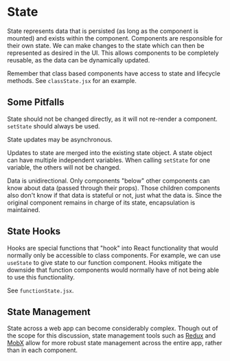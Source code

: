 # State
State represents data that is persisted (as long as the component is mounted) and exists within the component. 
Components are responsible for their own state. We can make changes to the state which can then be represented
as desired in the UI. This allows components to be completely reusable, as the data can be dynamically updated.

Remember that class based components have access to state and lifecycle methods. See `classState.jsx` for an example.

## Some Pitfalls
State should not be changed directly, as it will not re-render a component. `setState` should always be used.

State updates may be asynchronous.

Updates to state are merged into the existing state object. A state object can have multiple independent 
variables. When calling `setState` for one variable, the others will not be changed.

Data is unidirectional. Only components "below" other components can know about data (passed through their props).
Those children components also don't know if that data is stateful or not, just what the data is. Since the 
original component remains in charge of its state, encapsulation is maintained.

## State Hooks
Hooks are special functions that "hook" into React functionality that would normally only be accessible to 
class components. For example, we can use `useState` to give state to our function component. Hooks mitigate
the downside that function components would normally have of not being able to use this functionality.

See `functionState.jsx`.

## State Management
State across a web app can become considerably complex. Though out of the scope for this discussion, state 
management tools such as [Redux](https://redux.js.org/) and [MobX](https://mobx.js.org/README.html) allow for
more robust state management across the entire app, rather than in each component.